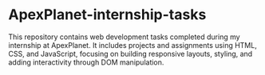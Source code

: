 # ApexPlanet-internship-tasks
This repository contains web development tasks completed during my internship at ApexPlanet. It includes projects and assignments using HTML, CSS, and JavaScript, focusing on building responsive layouts, styling, and adding interactivity through DOM manipulation.

